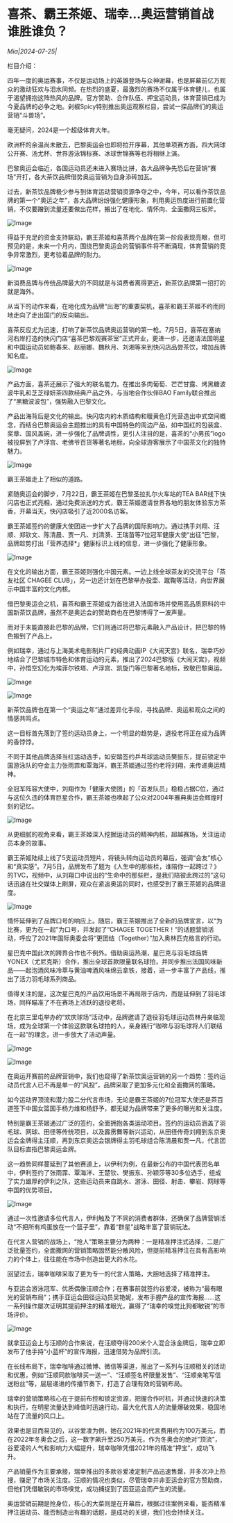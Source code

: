# 喜茶、霸王茶姬、瑞幸…奥运营销首战谁胜谁负？

*Mia|2024-07-25|*

栏目介绍：

四年一度的奥运赛事，不仅是运动场上的英雄登场与众神谢幕，也是屏幕前亿万观众的激动狂欢与泪水同频。在热烈的盛夏，最激烈的赛场不仅属于体育健儿，也属于渴望拥抱这阵热风的品牌。官方赞助、合作队伍、押宝运动员，体育营销已成为今夏品牌的必争之地。剁椒Spicy特别推出奥运观察栏目，尝试一探品牌们的奥运营销“斗兽场”。

毫无疑问，2024是一个超级体育大年。

欧洲杯的余温尚未散去，巴黎奥运会也即将拉开序幕，其他单项赛方面，四大网球公开赛、汤尤杯、世界游泳锦标赛、冰球世锦赛等也将相继上演。

巴黎奥运会临近，各国运动员还未进入赛场比拼，各大品牌争先恐后在营销“赛场”开打，各大茶饮品牌借势奥运营销为自身添砖加瓦。

过去，新茶饮品牌极少参与到体育运动营销资源争夺之中，今年，可以看作茶饮品牌的第一个“奥运之年”，各大品牌纷纷强化健康形象，利用奥运热度进行前置化营销，不仅要蹭到流量还要做出花样，搬出了在地化、情怀向、全面撒网三板斧。

![Image](http://static.ylzbl.com/uploads/ueditor/php/upload/image/20240725/1721907989842059.jpeg)

得益于充足的资金支持联动，霸王茶姬和喜茶两个品牌在第一阶段表现亮眼，但可预见的是，未来一个月内，围绕巴黎奥运会的营销事件将不断涌现，体育营销的竞争异常激烈，更考验着品牌的耐力。

![Image](http://static.ylzbl.com/uploads/ueditor/php/upload/image/20240725/1721907991122832.jpeg)

新消费品牌与传统品牌最大的不同就是与消费者离得更近，新茶饮品牌第一招打的就是海外。

从当下的动作来看，在地化成为品牌“出海”的重要契机，喜茶和霸王茶姬不约而同地走向了走出国门的反向输出。

喜茶反应尤为迅速，打响了新茶饮品牌奥运营销的第一枪。7月5日，喜茶在塞纳河右岸打造的快闪门店“喜茶巴黎观赛茶室”正式开业，更进一步，还邀请法国明星和中国运动员如鲍春来、赵丽娜、魏秋月、刘湘等来到快闪店品尝茶饮，增加品牌知名度。

![Image](http://static.ylzbl.com/uploads/ueditor/php/upload/image/20240725/1721907991335413.jpeg)

产品方面，喜茶还展示了强大的联名能力。在推出多肉葡萄、芒芒甘露、烤黑糖波波牛乳和芝芝绿妍茶四款经典产品之外，与当地合作伙伴BAO Family联合推出了“黑糖波波包”，强势融入巴黎文化。

产品出海背后是文化的输出。快闪店内的木质结构和暖黄色灯光营造出中式空间概念，而结合巴黎奥运会主题推出的具有中国特色的周边产品，如中国红的包装盒、奖章、国风盖碗，进一步强化了品牌调性，更引人注目的是，喜茶的“小男孩”logo被投屏到了卢浮宫、老佛爷百货等著名地标，向全球游客展示了中国茶文化的独特魅力。

![Image](http://static.ylzbl.com/uploads/ueditor/php/upload/image/20240725/1721907992836055.jpeg)

霸王茶姬走上了相似的道路。

紧随奥运会的脚步，7月22日，霸王茶姬在巴黎圣拉扎尔火车站的TEA BAR线下快闪店也正式亮相，通过免费派送的方式，霸王茶姬邀请世界各地的朋友体验东方茶香，开幕当天，快闪店吸引了近2000名访客。

霸王茶姬签约的健康大使团进一步扩大了品牌的国际影响力。通过携手刘翔、汪顺、郑钦文、陈清晨、贾一凡、刘清漪、王瑞苗等7位冠军健康大使“出征”巴黎，品牌趁势打出「营养选择*」健康标识上线的信息，进一步强化了健康形象。

![Image](http://static.ylzbl.com/uploads/ueditor/php/upload/image/20240725/1721907993157321.jpeg)

在文化的输出方面，霸王茶姬则强化中国元素。一边上线全球茶友的交流平台「茶友社区 CHAGEE CLUB」，另一边还计划在巴黎举办投壶、蹴鞠等活动，向世界展示中国丰富的文化内核。

借巴黎奥运会之机，喜茶和霸王茶姬成为首批进入法国市场并使用高品质原料的中国新茶饮品牌，虽然不是奥运会的赞助商也在巴黎博得了一波声量。

而对于未能直接赴巴黎的品牌，它们则通过将巴黎元素融入产品设计，把巴黎的特色搬到了产品上。

例如瑞幸，通过与上海美术电影制片厂的经典动画IP《大闹天宫》联名，瑞幸巧妙地结合了巴黎城市特色和体育运动的元素，推出了2024巴黎版《大闹天宫》，视频中，孙悟空幻化为埃菲尔铁塔、卢浮宫、凯旋门等巴黎著名地标，致敬巴黎奥运。

![Image](http://static.ylzbl.com/uploads/ueditor/php/upload/image/20240725/1721907993933175.jpeg)

![Image](http://static.ylzbl.com/uploads/ueditor/php/upload/image/20240725/1721907994541978.jpeg)

新茶饮品牌也在第一个“奥运之年”通过差异化手段，寻找品牌、奥运和观众之间的情感共鸣点。

这一目标首先落到了签约运动员身上，一个明显的趋势是，退役老将正在成为品牌的香饽饽。

不同于其他品牌选择当红运动选手，如安踏签约乒乓球运动员樊振东，提前锁定中国游泳队的夺金主力张雨霏和覃海洋，霸王茶姬通过签约老将刘翔，来传递奥运精神。

全冠军阵容大使中，刘翔作为「健康大使团」的「首发队员」稳稳占据C位，通过与这位久违的体育巨星合作，霸王茶姬也唤起了公众对2004年雅典奥运会辉煌时刻的记忆。

![Image](http://static.ylzbl.com/uploads/ueditor/php/upload/image/20240725/1721907995808026.jpeg)

从更细腻的视角来看，霸王茶姬深入挖掘运动员的精神内核，超越赛场，关注运动员本身的故事。

霸王茶姬陆续上线了5支运动员短片，将镜头转向运动员的幕后，强调“会友”核心和“真实感”。7月5日，品牌发布了题为《人生中的那些栏，谁陪你一起跨过？》的TVC，视频中，从刘翔口中说出的“生命中的那些栏，是我们陪彼此跨过的”这句话迅速在社交媒体上刷屏，观众在紧追奥运的同时，也感受到了霸王茶姬的品牌温度。

![Image](http://static.ylzbl.com/uploads/ueditor/php/upload/image/20240725/1721907996116537.jpeg)

情怀延伸到了品牌口号的响应上。随后，霸王茶姬推出了全新的品牌宣言，以“为比赛，更为在一起”为口号，并发起了“CHAGEE TOGETHER！”的话题营销活动，呼应了2021年国际奥委会将“更团结（Together）”加入奥林匹克格言的行动。

星巴克中国此次的跨界合作也不例外。借助奥运热潮，星巴克与羽毛球品牌YONEX（尤尼克斯）合作，推出全球首款限量联名球拍，并同步推出法国风味新品——起泡酒风味冷萃与黄油啤酒风味绵云拿铁，接着，进一步丰富了产品线，推出了活力羽毛球系列商品。

值得关注的是，这次星巴克的产品饮用场景不再局限于店内，而是延伸到了羽毛球场，同样瞄准了不在赛场上活跃的退役老将。

在北京三里屯举办的“欢庆球场”活动中，品牌邀请了退役羽毛球运动员林丹亲临现场，成为全球第一个体验这款联名球拍的人，亲身践行“咖啡与羽毛球将人们联结在一起”的理念，进一步放大了活动声量。

![Image](http://static.ylzbl.com/uploads/ueditor/php/upload/image/20240725/1721907997403260.jpeg)

![Image](http://static.ylzbl.com/uploads/ueditor/php/upload/image/20240725/1721907997236950.jpeg)

在奥运开赛前的品牌营销中，我们也窥得了新茶饮奥运营销的另一个趋势：签约运动员代言人已不再是单一的“风投”，品牌采取了更加多元化和全面撒网的策略。

如今运动界顶流和潜力股二分代言市场，无论是霸王茶姬的7位冠军大使还是茶百道签下中国女篮国手杨力维和杨舒予，都无疑为品牌带来了更多的曝光和关注度。

特别是霸王茶姬通过广泛的签约，全面拥抱各类运动项目。签约的运动员涵盖了羽毛球、网球、田径等传统项目，以及霹雳舞等新兴运动，从田径传奇刘翔到东京奥运会金牌得主汪顺，再到东京奥运会银牌得主羽毛球组合陈清晨和贾一凡，代言团队目标直指巴黎奥运金牌。

这一趋势同样蔓延到了其他赛道上，以伊利为例，在最新公布的中国代表团名单中，伊利签约了张雨霏、覃海洋、王楚钦、樊振东、孙颖莎等30多位选手，组成了实力雄厚的伊利之队，这些运动员来自跳水、游泳、田径、射击、攀岩、网球等中国的优势项目。

![Image](http://static.ylzbl.com/uploads/ueditor/php/upload/image/20240725/1721907998800356.jpeg)

通过一次性邀请多位代言人，伊利触及了不同的消费者群体，还确保了品牌营销活动“不把所有鸡蛋放在一个篮子里”，靠着“群星”战略丰富了营销玩法。

在代言人营销的战场上，“抢人”策略主要分为两种：一是精准押注式选择，二是广泛批量签约，全面撒网的营销策略固然能分散风险，但提前精准押注在具有高影响力的个体上，往往能在市场中创造出更大的水花。

回望过去，瑞幸咖啡采取了更为专一的代言人策略，大胆地选择了精准押注。

与亚运会游泳冠军、优质偶像汪顺合作；在赛事前就签约谷爱凌，被称为“最有眼光的营销布局”；携手亚运会田径运动员吴艳妮，发布手握产品的宣传海报......这一系列操作屡次证明其提前押注的精准眼光，赢得了“瑞幸的嗅觉比狗都敏锐”的市场评价。

![Image](http://static.ylzbl.com/uploads/ueditor/php/upload/image/20240725/1721907998522006.jpeg)

就拿亚运会上与汪顺的合作来说，在汪顺夺得200米个人混合泳金牌后，瑞幸立即发布了他手持“小蓝杯”的宣传海报，迅速借势为品牌引流。

在长线布局下，瑞幸咖啡通过微博、微信等渠道，推出了一系列与汪顺相关的活动和优惠，例如“汪顺同款咖啡买一送一”、“汪顺签名杯限量发售”、“汪顺亲笔写信送粉丝”等，层层递进的传播节奏下，打造了合理有效的营销布局。

瑞幸的营销策略核心在于提前布控和锁定资源，把握合作时机，并通过快速的决策和执行，在明星流量达到峰值时迅速行动，最大化代言人的流量爆破效果，稳固地站在了流量的风口上。

效果也是显而易见的，以谷爱凌为例，她在2021年的代言费用约为100万美元，而在2022年冬奥会之后，这一数字飙升至250万美元，作为冬奥会的绝对“顶流”，谷爱凌的人气和影响力大幅提升，瑞幸咖啡凭借2021年的精准“押宝”，成功飞升。

产品销量作为主要承接，瑞幸推出的多款谷爱凌定制产品迅速售罄，并多次冲上热搜，赚足了市场关注度。汪顺的情况也类似，尽管瑞幸并非亚运会的官方赞助商，但他们凭借敏锐的市场嗅觉，成功捕捉到了因亚运会而产生的流量。

奥运营销前期是抢身位，核心的大菜则是在开幕后，根据过往案例来看，能否精准押注运动员、能否制造出有趣的话题，是成功的关键，我们也会持续关注。

